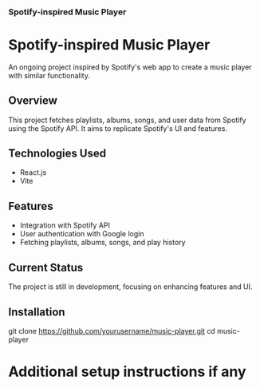 
### Spotify-inspired Music Player

# Spotify-inspired Music Player

An ongoing project inspired by Spotify's web app to create a music player with similar functionality.

## Overview
This project fetches playlists, albums, songs, and user data from Spotify using the Spotify API. It aims to replicate Spotify's UI and features.

## Technologies Used
- React.js
- Vite

## Features
- Integration with Spotify API
- User authentication with Google login
- Fetching playlists, albums, songs, and play history

## Current Status
The project is still in development, focusing on enhancing features and UI.

## Installation

git clone https://github.com/yourusername/music-player.git
cd music-player
# Additional setup instructions if any
